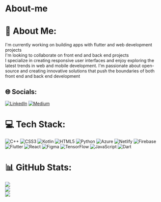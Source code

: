 # About-me
# 💫 About Me:
I'm currently working on building apps with flutter and web development projects<br>I'm looking to collaborate on front end and back end  projects<br>
I specialize in creating responsive user interfaces and enjoy exploring the latest trends in web and mobile development. I'm passionate about open-source and creating innovative solutions that push the boundaries of both front end and back end development<br>


## 🌐 Socials:
[![LinkedIn](https://img.shields.io/badge/LinkedIn-%230077B5.svg?logo=linkedin&logoColor=white)](https://linkedin.com/in/gift-wamatuba) [![Medium](https://img.shields.io/badge/Medium-12100E?logo=medium&logoColor=white)](https://medium.com/@GiftWamatuba) 

# 💻 Tech Stack:
 ![C++](https://img.shields.io/badge/c++-%2300599C.svg?style=flat&logo=c%2B%2B&logoColor=white) ![CSS3](https://img.shields.io/badge/css3-%231572B6.svg?style=flat&logo=css3&logoColor=white) ![Kotlin](https://img.shields.io/badge/kotlin-%230095D5.svg?style=flat&logo=kotlin&logoColor=white) ![HTML5](https://img.shields.io/badge/html5-%23E34F26.svg?style=flat&logo=html5&logoColor=white) ![Python](https://img.shields.io/badge/python-3670A0?style=flat&logo=python&logoColor=ffdd54) ![Azure](https://img.shields.io/badge/azure-%230072C6.svg?style=flat&logo=azure-devops&logoColor=white) ![Netlify](https://img.shields.io/badge/netlify-%23000000.svg?style=flat&logo=netlify&logoColor=#00C7B7) ![Firebase](https://img.shields.io/badge/firebase-%23039BE5.svg?style=flat&logo=firebase) ![Flutter](https://img.shields.io/badge/Flutter-%2302569B.svg?style=flat&logo=Flutter&logoColor=white) ![React](https://img.shields.io/badge/react-%2320232a.svg?style=flat&logo=react&logoColor=%2361DAFB) 	![Figma](https://img.shields.io/badge/figma-%23F24E1E.svg?style=flat&logo=figma&logoColor=white) ![TensorFlow](https://img.shields.io/badge/TensorFlow-%23FF6F00.svg?style=flat&logo=TensorFlow&logoColor=white) ![JavaScript](https://img.shields.io/badge/javascript-%23323330.svg?style=flat&logo=javascript&logoColor=%23F7DF1E) ![Dart](https://img.shields.io/badge/dart-%230175C2.svg?style=flat&logo=dart&logoColor=white)
# 📊 GitHub Stats:
![](https://github-readme-stats.vercel.app/api?username=Gift-Wamatuba&theme=dark&hide_border=true&include_all_commits=true&count_private=false)<br/>
![](https://github-readme-streak-stats.herokuapp.com/?user=Gift-Wamatuba&theme=dark&hide_border=true)<br/>
![](https://github-readme-stats.vercel.app/api/top-langs/?username=Gift-Wamatuba&theme=dark&hide_border=true&include_all_commits=true&count_private=false&layout=compact)

